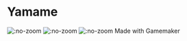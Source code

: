 # Yamame
![](https://img.shields.io/github/release-pre/Libitaboo/Yamame.svg?style=flat-square ":no-zoom")
![](https://img.shields.io/github/stars/Libitaboo/Yamame.svg?style=flat-square ":no-zoom")
![](https://img.shields.io/github/license/Libitaboo/Yamame.svg?style=flat-square ":no-zoom")
Made with Gamemaker

